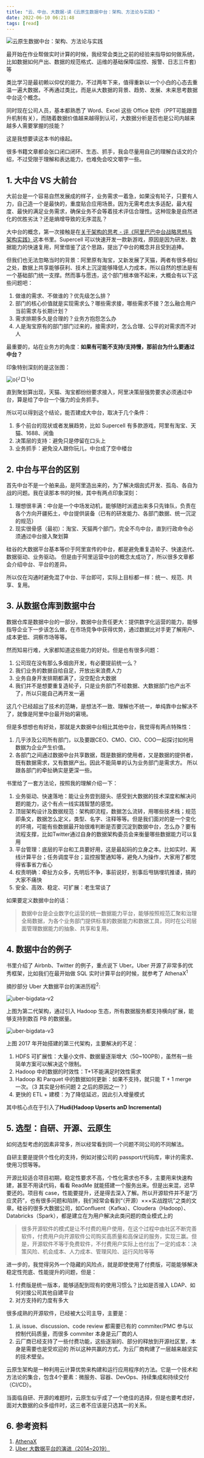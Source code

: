```yaml
---
title: "云、中台、大数据-读《云原生数据中台：架构、方法论与实践》"
date: 2022-06-10 06:21:48
tags: [read]
---
```


![云原生数据中台：架构、方法论与实践](https://img9.doubanio.com/lpic/s33891535.jpg)

最开始在作业帮做实时计算的时候，我经常会类比之前的经验来指导如何做系统，比如数据如何产出、数据的规范格式、运维的基础保障(监控、报警、日志三件套)等

类比学习是最初赖以仰仗的能力，不过两年下来，值得重新以一个小白的心态去重温一遍大数据，不再通过类比，而是从大数据的背景、趋势、发展、未来思考数据中台这个概念。

同时现在公司人员，基本都熟悉了 Word、Excel 这些 Office 软件（PPT可能跟晋升机制有关），而随着数据价值越来越得到认可，大数据分析是否也是公司内越来越多人需要掌握的技能？

这是我想要读这本书的缘起。

很多书籍文章都会张口闭口闭环、生态、抓手，我会尽量用自己的理解白话文的介绍，不过受限于理解和表达能力，也难免会咬文嚼字一些。

## 1. 大中台 VS 大前台

大前台是一个容易自然发展成的样子，业务需求一着急，如果没有轮子，只要有人力，自己造一个是最快的，重度贴合应用场景。因为无需考虑太多适配，最大程度、最快的满足业务需求，确保业务不会等着技术评估合理性。这种现象是自然进化的优胜劣汰？还是熵增导致的无序混乱？

大中台的概念，第一次接触是在[关于架构的思考 - 评《阿里巴巴中台战略思想与架构实践》](https://izualzhy.cn/alibaba-reading)这本书里。Supercell 可以快速开发一款新游戏，原因是因为研发、数据能力的快速复用，阿里借鉴了这个思路，提出了中台的概念并且受到追捧。

但我们也无法忽略当时的背景：阿里原有淘宝，又新发展了天猫，两者有很多相似之处，数据上共享能够获利、技术上沉淀能够降低人力成本，所以自然的想法是有一个基础部门统一支撑。然而事与愿违，这个部门根本做不起来，大概会有以下这些问题吧：

1. 做谁的需求、不做谁的？优先级怎么排？
2. 部门的核心价值就是实现需求么？哪些需求接，哪些需求不接？怎么融合用户当前需求与长期计划？
3. 需求排期多久是合理的？业务方抱怨怎么办
4. 人是淘宝原有的部门部门过来的，接需求时，怎么合理、公平的对需求而不对人

最重要的，站在业务方的角度：**如果有可能不支持/支持慢，那前台为什么要通过中台？**

印象特别深刻的是这张图：

![o(╯□╰)o](/assets/images/alibaba-2.jpeg)

直到聚划算出现，天猫、淘宝都纷纷要求接入，阿里决策层强势要求必须通过中台，算是给了中台一个强力的业务抓手。

所以可以得到这个结论，能否建成大中台，取决于几个条件：
1. 多个前台的现状或者发展趋势，比如 Supercell 有多款游戏，阿里有淘宝、天猫、1688、闲鱼
2. 决策层的支持：避免只是停留在口头上
3. 业务抓手：避免没人跟你玩儿，中台成了空中楼台

## 2. 中台与平台的区别

首先中台不是一个舶来品，是阿里造出来的，为了解决烟囱式开发、孤岛、各自为战的问题。我在读那本书的时候，其中有两点印象深刻：
1. 理想很丰满：中台是一个中场发动机，能够随时派遣出来多只先锋队，负责在各个方向开疆拓土，中台提供装备（已有的研发能力、各部门数据、统一沉淀的规范）
2. 现实很骨感（最初）：淘宝、天猫两个部门，完全不鸟中台，直到行政命令必须通过中台接入聚划算

硅谷的大数据平台基本等价于阿里宣传的中台，都是避免重复造轮子、快速迭代、数据驱动、业务驱动。
但是由于阿里运营中台的概念太成功了，所以很多文章都会介绍中台、平台的差异。

所以仅在沟通时避免混了中台、平台即可，实际上目标都一样：统一、规范、共享、复用。

## 3. 从数据仓库到数据中台

数据仓库是数据中台的一部分，数据中台责任更大：提供数字化运营的能力，能够指导企业下一步该怎么做，在市场竞争中获得优势，通过数据比对手更了解用户、成本更低、洞察市场等等。

然而知易行难，大家都知道这些能力的好处。但是也有很多问题：
1. 公司现在没有那么多烟囱开发，有必要提前统一么？
2. 我们业务的数据自给自足，开放出来浪费人力
3. 业务自身开发排期都满了，没空配合大数据
4. 我们并不是想要重复造轮子，只是业务部门不给数据、大数据部门也产出不了，所以只能自己再开发一遍

这几个已经超出了技术的范畴，是想法不一致、理解也不统一，单纯靠中台解决不了，就像是阿里中台最开始的窘境。

但是多想想也有好处，那就是大数据中台相比其他中台，我觉得有两点特殊性：
1. 几乎涉及公司所有部门，以及要跟CEO、CMO、CIO、COO一起探讨如何用数据为企业产生价值。
2. 各部门之间通过数据中台共享数据，既是数据的使用者，又是数据的提供者，既有数据需求，又有数据产出。因此不能简单的认为业务部门是需求方。
所以跟各部门的牵扯确实是更深一些。

书里给了一套方法论，按照我的理解介绍一下：
1. 业务驱动、快速落地：能让业务尝到甜头、感受到大数据的技术深度和解决问题的能力，这个有点一线实践智慧的感觉。
2. 顶层架构设计及数据规范：架构即流程，数据怎么流转，用哪些技术栈；规范即条文，数据怎么定义，类型、名字、注释等等。但是我们面对的是一个变化的环境，可能有些数据最开始很难判断是否要沉淀到数据中台，怎么办？要有流程支撑，比如Twitter通过自身的数据架构委员会来衡量哪些数据能力可以复用
3. 平台管理：底层的平台和工具要好用，这是最起码的立身之本。比如实时、离线计算平台；任务调度平台；监控报警通知等，避免人为操作，大家用了都觉得省事省力省心
4. 权责明确：牵扯方众多，先明后不争，事前说好，别事后甩锅埋坑推诿，搞的大家不痛快
5. 安全、高效、稳定、可扩展：老生常谈了

如果要定义数据中台的话：

> 数据中台是企业数字化运营的统一数据能力平台，能够按照规范汇聚和治理全局数据，为各个业务部门提供标准的数据能力和数据工具，同时在公司层面管理数据能力的抽象、共享和复用。

## 4. 数据中台的例子

书里介绍了 Airbnb、Twitter 的例子，重点说下 Uber。Uber 开源了非常多的优秀框架，比如我们在最开始做 SQL 实时计算平台的时候，就参考了 AthenaX<sup>1</sup>

摘抄部分 Uber 大数据平台的演进历程<sup>2</sup>:

![uber-bigdata-v2](/assets/images/uber_bigdata_platform_hadoop.png)

上图为第二代架构，通过引入 Hadoop 生态，所有数据服务都支持横向扩展，能够支持到数百 PB 的数据量。

![uber-bigdata-v3](/assets/images/uber_bigdata_platform_hudi.png)

上图 2017 年开始搭建的第三代架构，主要解决的不足：
1. HDFS 可扩展性：大量小文件、数据量逐渐增大（50~100PB），虽然有一些简单方案可以解决这个限制。
2. Hadoop 中的数据的时效性：T+1不能满足时效性需求
3. Hadoop 和 Parquet 中的数据如何更新：如果不支持，就只能 T + 1 merge 一次。（3 其实是分析问题 2 之后的原因之一？）
4. 更快的 ETL + 建模：为了降低延迟，因此引入增量模式

其中核心点在于引入了**Hudi(Hadoop Upserts anD Incremental)**

## 5. 选型：自研、开源、云原生

如何选型考虑的因素非常多，所以经常看到同一个问题不同公司的不同解法。

自研主要是提供个性化的支持，例如对接公司的 passport/代码库，审计的需求、使用习惯等等。

开源比较适合项目初期，稳定性要求不高，个性化需求也不多，主要用来快速构建，甚至不用读代码，看看 ReadMe 就能搭建一个服务出来。但是出来混，迟早要还的。项目有 case，性能要提升，还是得去深入了解。所以开源软件并不是“万应灵药”，也有很多问题和陷阱，我们经常会看到“（开源）×××实战蹚坑”之类的文章。硅谷的很多大数据公司，如Confluent（Kafka）、Cloudera（Hadoop）、Databricks（Spark），都是建立在为用户解决此类问题的商业模式上的

> 很多开源软件的模式是让不付费的用户使用，在这个过程中由社区不断完善软件，付费用户向开源软件公司购买高质量和高保证的服务，实现三赢。但是，开源软件不等于免费软件，不付费用户实际上也付出了一定的成本：决策风险、机会成本、人力成本、管理风险、运行风险等等

进一步的，我觉得另外一个隐藏的风险点，就是即使使用了付费版，可能能够解决稳定性兜底、性能提升的问题，但是：
1. 付费版是统一版本，能够适配到现有的使用习惯么？比如是否接入 LDAP、如何对接公司其他自建平台
2. 对方支持的力度有多大

很多成熟的开源软件，已经被大公司主导，主要是：
1. 从 issue、discussion、code review 都需要已有的 commiter/PMC 参与以控制代码质量，而很多 commiter 本身是云厂商的人
2. 云厂商已经支持了一些付费功能，这些逐渐的、部分的释放到开源社区里，本身是需要也是受欢迎的
所以这种共赢的方式，为云厂商构建了一层越来越坚实的技术壁垒。

云原生架构是一种利用云计算优势来构建和运行应用程序的方法。它是一个技术和方法论的集合，包含4个要素：微服务、容器、DevOps、持续集成和持续交付（CI/CD）。

当面临自研、开源的难题时，云原生似乎成了一个绝佳的选择，但是也要考虑好，面对大数据的众多组件时，这三者不应该是只选其一的关系。

## 6. 参考资料

1. [AthenaX](https://github.com/uber-archive/AthenaX)
2. [Uber 大数据平台的演进（2014~2019）](https://www.iteblog.com/archives/2557.html)
